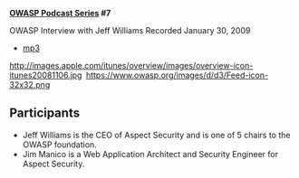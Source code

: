 **[OWASP Podcast Series](OWASP_Podcast "wikilink") \#7**

OWASP Interview with Jeff Williams
Recorded January 30, 2009

  - [mp3](http://www.owasp.org/download/jmanico/owasp_podcast_7.mp3)

[<http://images.apple.com/itunes/overview/images/overview-icon-itunes20081106.jpg>](http://itunes.apple.com/WebObjects/MZStore.woa/wa/viewPodcast?id=300769012)` `[<https://www.owasp.org/images/d/d3/Feed-icon-32x32.png>](http://www.owasp.org/download/jmanico/podcast.xml)

## Participants

  - Jeff Williams is the CEO of Aspect Security and is one of 5 chairs
    to the OWASP foundation.
  - Jim Manico is a Web Application Architect and Security Engineer for
    Aspect Security.